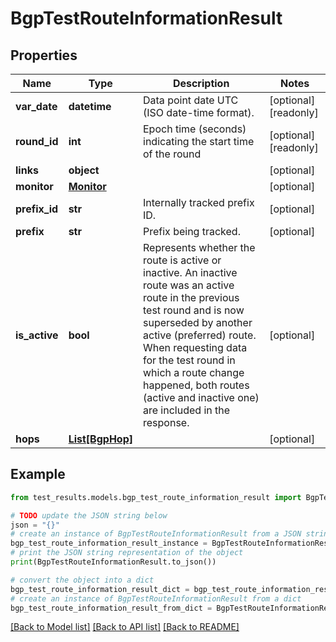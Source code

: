# BgpTestRouteInformationResult


## Properties

Name | Type | Description | Notes
------------ | ------------- | ------------- | -------------
**var_date** | **datetime** | Data point date UTC (ISO date-time format). | [optional] [readonly] 
**round_id** | **int** | Epoch time (seconds) indicating the start time of the round | [optional] [readonly] 
**links** | **object** |  | [optional] 
**monitor** | [**Monitor**](Monitor.md) |  | [optional] 
**prefix_id** | **str** | Internally tracked prefix ID. | [optional] 
**prefix** | **str** | Prefix being tracked. | [optional] 
**is_active** | **bool** | Represents whether the route is active or inactive. An inactive route was an active route in the previous test round and is now superseded by another active (preferred) route. When requesting data for the test round in which a route change happened, both routes (active and inactive one) are included in the response. | [optional] 
**hops** | [**List[BgpHop]**](BgpHop.md) |  | [optional] 

## Example

```python
from test_results.models.bgp_test_route_information_result import BgpTestRouteInformationResult

# TODO update the JSON string below
json = "{}"
# create an instance of BgpTestRouteInformationResult from a JSON string
bgp_test_route_information_result_instance = BgpTestRouteInformationResult.from_json(json)
# print the JSON string representation of the object
print(BgpTestRouteInformationResult.to_json())

# convert the object into a dict
bgp_test_route_information_result_dict = bgp_test_route_information_result_instance.to_dict()
# create an instance of BgpTestRouteInformationResult from a dict
bgp_test_route_information_result_from_dict = BgpTestRouteInformationResult.from_dict(bgp_test_route_information_result_dict)
```
[[Back to Model list]](../README.md#documentation-for-models) [[Back to API list]](../README.md#documentation-for-api-endpoints) [[Back to README]](../README.md)


